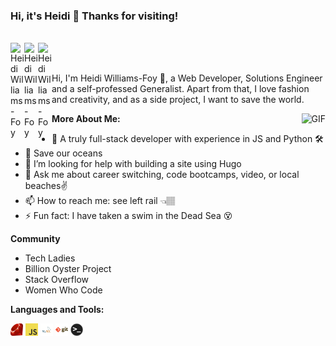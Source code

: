 ### Hi, it's Heidi 👋 Thanks for visiting!

<br/>


<a href="https://twitter.com/heidifoy">
<img align="left" alt="Heidi Williams-Foy" | Twitter" width="22px" src="https://cdn.jsdelivr.net/npm/simple-icons@v3/icons/twitter.svg" />
</a>
<a href="https://www.linkedin.com/in/heidiwilliamsfoy/">
<img align="left" alt="Heidi Williams-Foy" width="22px" src="https://cdn.jsdelivr.net/npm/simple-icons@v3/icons/linkedin.svg" />
</a>
<a href="https://www.instagram.com/vintage_heidi/?hl=en">
<img align="left" alt="Heidi Williams-Foy" width="22px" src="https://cdn.jsdelivr.net/npm/simple-icons@v3/icons/instagram.svg" />
</a>
<br />

<br />

Hi, I'm Heidi Williams-Foy 🙌, a Web Developer, Solutions Engineer and a self-professed Generalist. Apart from that, I love fashion and creativity, and as a side project, I want to save the world.


<img align="right" alt="GIF" src="https://upload.wikimedia.org/wikipedia/commons/thumb/8/8d/Iterative_algorithm_solving_a_6_disks_Tower_of_Hanoi.gif/220px-Iterative_algorithm_solving_a_6_disks_Tower_of_Hanoi.gif" />


**More About Me:**
- 🔭 A truly full-stack developer with experience in JS and Python 🛠
- 🌊 Save our oceans
- 🤔 I’m looking for help with building a site using Hugo
- 💬 Ask me about career switching, code bootcamps, video, or local beaches✌
- 📫 How to reach me: see left rail 👈🏽 
- ⚡ Fun fact: I have taken a swim in the Dead Sea 😵

**Community**
- Tech Ladies
- Billion Oyster Project
- Stack Overflow
- Women Who Code

**Languages and Tools:**


<code><img height="20" src="https://raw.githubusercontent.com/github/explore/80688e429a7d4ef2fca1e82350fe8e3517d3494d/topics/ruby/ruby.png"></code>
<code><img height="20" src="https://raw.githubusercontent.com/github/explore/80688e429a7d4ef2fca1e82350fe8e3517d3494d/topics/javascript/javascript.png"></code>
<code><img height="20" src="https://raw.githubusercontent.com/github/explore/80688e429a7d4ef2fca1e82350fe8e3517d3494d/topics/mysql/mysql.png"></code>
<code><img height="20" src="https://raw.githubusercontent.com/github/explore/80688e429a7d4ef2fca1e82350fe8e3517d3494d/topics/git/git.png"></code>
<code><img height="20" src="https://raw.githubusercontent.com/github/explore/80688e429a7d4ef2fca1e82350fe8e3517d3494d/topics/terminal/terminal.png"></code>

